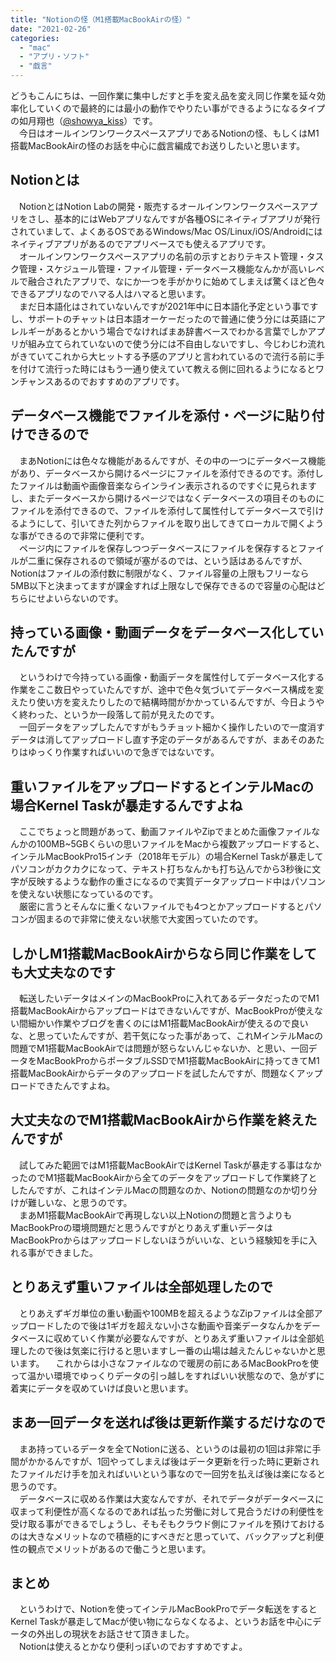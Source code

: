 ```yaml
---
title: "Notionの怪（M1搭載MacBookAirの怪）"
date: "2021-02-26"
categories: 
  - "mac"
  - "アプリ・ソフト"
  - "戯言"
---
```


どうもこんにちは、一回作業に集中しだすと手を変え品を変え同じ作業を延々効率化していくので最終的には最小の動作でやりたい事ができるようになるタイプの如月翔也（[@showya\_kiss](http://twitter.com/showya_kiss)）です。  
　今日はオールインワンワークスペースアプリであるNotionの怪、もしくはM1搭載MacBookAirの怪のお話を中心に戯言編成でお送りしたいと思います。  

## Notionとは

　NotionとはNotion Labの開発・販売するオールインワンワークスペースアプリをさし、基本的にはWebアプリなんですが各種OSにネイティブアプリが発行されていまして、よくあるOSであるWindows/Mac OS/Linux/iOS/Androidにはネイティブアプリがあるのでアプリベースでも使えるアプリです。  
　オールインワンワークスペースアプリの名前の示すとおりテキスト管理・タスク管理・スケジュール管理・ファイル管理・データベース機能なんかが高いレベルで融合されたアプリで、なにか一つを手がかりに始めてしまえば驚くほど色々できるアプリなのでハマる人はハマると思います。  
　まだ日本語化はされていないんですが2021年中に日本語化予定という事ですし、サポートのチャットは日本語オーケーだったので普通に使う分には英語にアレルギーがあるとかいう場合でなければまあ辞書ベースでわかる言葉でしかアプリが組み立てられていないので使う分には不自由しないですし、今じわじわ流れがきていてこれから大ヒットする予感のアプリと言われているので流行る前に手を付けて流行った時にはもう一通り使えていて教える側に回れるようになるとワンチャンスあるのでおすすめのアプリです。  

## データベース機能でファイルを添付・ページに貼り付けできるので

　まあNotionには色々な機能があるんですが、その中の一つにデータベース機能があり、データベースから開けるページにファイルを添付できるのです。添付したファイルは動画や画像音楽ならインライン表示されるのですぐに見られますし、またデータベースから開けるページではなくデータベースの項目そのものにファイルを添付できるので、ファイルを添付して属性付してデータベースで引けるようにして、引いてきた列からファイルを取り出してきてローカルで開くような事ができるので非常に便利です。  
　ページ内にファイルを保存しつつデータベースにファイルを保存するとファイルが二重に保存されるので領域が塞がるのでは、という話はあるんですが、Notionはファイルの添付数に制限がなく、ファイル容量の上限もフリーなら5MB以下と決まってますが課金すれば上限なしで保存できるので容量の心配はどちらにせよいらないのです。  

## 持っている画像・動画データをデータベース化していたんですが

　というわけで今持っている画像・動画データを属性付してデータベース化する作業をここ数日やっていたんですが、途中で色々気づいてデータベース構成を変えたり使い方を変えたりしたので結構時間がかかっているんですが、今日ようやく終わった、というか一段落して前が見えたのです。  
　一回データをアップしたんですがもうチョット細かく操作したいので一度消すデータは消してアップロードし直す予定のデータがあるんですが、まあそのあたりはゆっくり作業すればいいので急ぎではないです。  

## 重いファイルをアップロードするとインテルMacの場合Kernel Taskが暴走するんですよね

　ここでちょっと問題があって、動画ファイルやZipでまとめた画像ファイルなんかの100MB~5GBくらいの思いファイルをMacから複数アップロードすると、インテルMacBookPro15インチ（2018年モデル）の場合Kernel Taskが暴走してパソコンがカクカクになって、テキスト打ちなんかも打ち込んでから3秒後に文字が反映するような動作の重さになるので実質データアップロード中はパソコンを使えない状態になっているのです。  
　厳密に言うとそんなに重くないファイルでも4つとかアップロードするとパソコンが固まるので非常に使えない状態で大変困っていたのです。  

## しかしM1搭載MacBookAirからなら同じ作業をしても大丈夫なのです

　転送したいデータはメインのMacBookProに入れてあるデータだったのでM1搭載MacBookAirからアップロードはできないんですが、MacBookProが使えない間細かい作業やブログを書くのにはM1搭載MacBookAirが使えるので良いな、と思っていたんですが、若干気になった事があって、これMインテルMacの問題でM1搭載MacBookAirでは問題が怒らないんじゃないか、と思い、一回データをMacBookProからポータブルSSDでM1搭載MacBookAirに持ってきてM1搭載MacBookAirからデータのアップロードを試したんですが、問題なくアップロードできたんですよね。  

## 大丈夫なのでM1搭載MacBookAirから作業を終えたんですが

　試してみた範囲ではM1搭載MacBookAirではKernel Taskが暴走する事はなかったのでM1搭載MacBookAirから全てのデータをアップロードして作業終了としたんですが、これはインテルMacの問題なのか、Notionの問題なのか切り分けが難しいな、と思うのです。  
　まあM1搭載MacBookAirで再現しない以上Notionの問題と言うよりもMacBookProの環境問題だと思うんですがとりあえず重いデータはMacBookProからはアップロードしないほうがいいな、という経験知を手に入れる事ができました。  

## とりあえず重いファイルは全部処理したので

　とりあえずギガ単位の重い動画や100MBを超えるようなZipファイルは全部アップロードしたので後は1ギガを超えない小さな動画や音楽データなんかをデータベースに収めていく作業が必要なんですが、とりあえず重いファイルは全部処理したので後は気楽に行けると思いますし一番の山場は越えたんじゃないかと思います。 　これからは小さなファイルなので暖房の前にあるMacBookProを使って温かい環境でゆっくりデータの引っ越しをすればいい状態なので、急がずに着実にデータを収めていけば良いと思います。  

## まあ一回データを送れば後は更新作業するだけなので

　まあ持っているデータを全てNotionに送る、というのは最初の1回は非常に手間がかかるんですが、1回やってしまえば後はデータ更新を行った時に更新されたファイルだけ手を加えればいいという事なので一回労を払えば後は楽になると思うのです。  
　データベースに収める作業は大変なんですが、それでデータがデータベースに収まって利便性が高くなるのであれば払った労働に対して見合うだけの利便性を受け取る事ができるでしょうし、そもそもクラウド側にファイルを預けておけるのは大きなメリットなので積極的にすべきだと思っていて、バックアップと利便性の観点でメリットがあるので働こうと思います。  

## まとめ

　というわけで、Notionを使ってインテルMacBookProでデータ転送をするとKernel Taskが暴走してMacが使い物にならなくなるよ、というお話を中心にデータの外出しの現状をお話させて頂きました。  
　Notionは使えるとかなり便利っぽいのでおすすめですよ。
